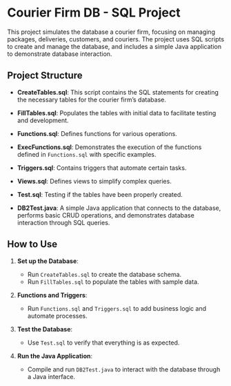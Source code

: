 # Courier Firm DB - SQL Project

This project simulates the database a courier firm, focusing on managing packages, deliveries, customers, and couriers. The project uses SQL scripts to create and manage the database, and includes a simple Java application to demonstrate database interaction.

## Project Structure

- **CreateTables.sql**: This script contains the SQL statements for creating the necessary tables for the courier firm’s database.
  
- **FillTables.sql**: Populates the tables with initial data to facilitate testing and development.

- **Functions.sql**: Defines functions for various operations.

- **ExecFunctions.sql**: Demonstrates the execution of the functions defined in `Functions.sql` with specific examples.

- **Triggers.sql**: Contains triggers that automate certain tasks.

- **Views.sql**: Defines views to simplify complex queries.

- **Test.sql**: Testing if the tables have been properly created.

- **DB2Test.java**: A simple Java application that connects to the database, performs basic CRUD operations, and demonstrates database interaction through SQL queries.

## How to Use

1. **Set up the Database**: 
   - Run `CreateTables.sql` to create the database schema.
   - Run `FillTables.sql` to populate the tables with sample data.

2. **Functions and Triggers**: 
   - Run `Functions.sql` and `Triggers.sql` to add business logic and automate processes.

3. **Test the Database**: 
   - Use `Test.sql` to verify that everything is as expected.

4. **Run the Java Application**:
   - Compile and run `DB2Test.java` to interact with the database through a Java interface.

